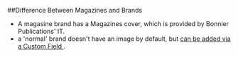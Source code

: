 ##Difference Between Magazines and Brands

+ A magasine brand has a Magazines cover, which is provided by Bonnier Publications' IT.
+ a 'normal' brand doesn't have an image by default, but [can be added via a Custom Field ](../custom-cover-image/en-magazine-cover-image.md).